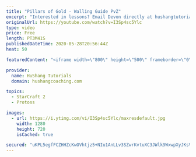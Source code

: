 ```yaml
---
title: "Pillars of Gold - Walling Guide PvZ"
excerpt: "Interested in lessons? Email Devon directly at hushangtutorials@outlook.com ------------------------------------------------------------------------------------------------------- Want to support HuShang Tutorials directly? Patreon is a website where you can contribute a monthly donation that will help"
originalUrl: https://youtube.com/watch?v=I3Sp4sc5Ylc
type: video
price: Free
length: PT3M41S
publishedDateTime: 2020-05-28T20:56:44Z
heat: 50

featuredContent: "<iframe width=\"800\" height=\"500\" frameborder=\"0\" src=\"https://www.youtube.com/embed/I3Sp4sc5Ylc\" allow=\"accelerometer; autoplay; encrypted-media; gyroscope; picture-in-picture\" allowfullscreen></iframe>"

provider:
  name: HuShang Tutorials
  domain: hushangcoaching.com

topics:
  - StarCraft 2
  - Protoss

images:
  - url: https://i.ytimg.com/vi/I3Sp4sc5Ylc/maxresdefault.jpg
    width: 1280
    height: 720
    isCached: true

secured: "uKPL5egfFCZHHZcKwOVhtjz5+NIu1AnLLv3SZwrKvtuXC3JWlk9WxwpXyJKsVP8Hg2aEc7dJwshs855V1sAe17XnFjnGMyIXKOFZFxLvG57thKlorE16PY5tEmLLS9pAah85+obbJGcvmYnE9+HpnXnIy2Wlkaiz/y/Y9r+rBEIEzuaLJzvAk33EuM/sbgNpMJgg4/QFHEdlUNpIwsz4vRoU+FQxHUJjYbh/HNwdjZjeQiP+ZJdMo+PwKsuVif9Qx6MO3Gk/o9C1HLDknzYn4LTl4ljTqNqOVO7GCbieAJgkyeIJfiKeMcOukkRUrfuAI0sm+7cJqYC514x8oeKv0MPDF0szVPARR/aTJ7Lgr5i6dtPY0oMjf2rEB/kJPfgIx5FtgJnLj0QuiUCsYsrpvp4tacZyE3ss2sEzGCm6TOY=;HMUBjKfi1usn467hTsDU7A=="
---
```


